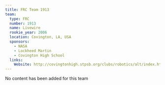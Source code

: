 ```yaml
---
title: FRC Team 1913
team:
  type: FRC
  number: 1913
  name: Livewire
  rookie_year: 2006
  location: Covington, LA, USA
  sponsors:
    - NASA
    - Lockheed Martin
    - Covington High School
  links:
    Website: http://covingtonhigh.stpsb.org/clubs/robotics/alt/index.html
---
```

No content has been added for this team